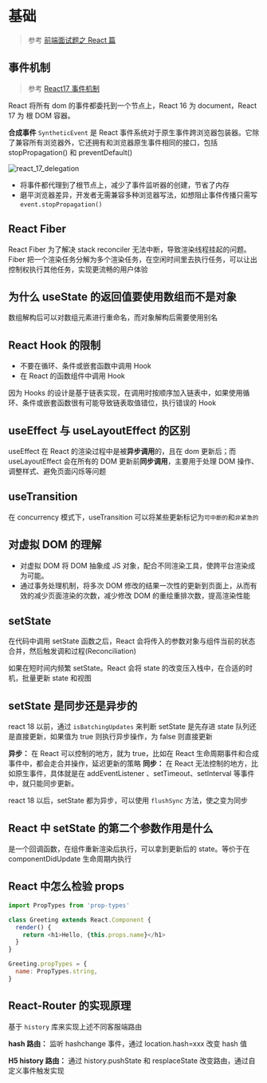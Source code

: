 # 基础

> 参考 [前端面试题之 React 篇](https://www.yuque.com/cuggz/interview/pgw8v4)

## 事件机制

> 参考 [React17 事件机制](https://juejin.cn/post/7164583106920316941)

React 将所有 dom 的事件都委托到一个节点上，React 16 为 document，React 17 为 根 DOM 容器。

**合成事件** `SyntheticEvent` 是 React 事件系统对于原生事件跨浏览器包装器。它除了兼容所有浏览器外，它还拥有和浏览器原生事件相同的接口，包括 stopPropagation() 和 preventDefault()

![react_17_delegation](https://legacy.reactjs.org/static/bb4b10114882a50090b8ff61b3c4d0fd/78612/react_17_delegation.png)

- 将事件都代理到了根节点上，减少了事件监听器的创建，节省了内存
- 磨平浏览器差异，开发者无需兼容多种浏览器写法，如想阻止事件传播只需写 `event.stopPropagation()`

## React Fiber

React Fiber 为了解决 stack reconciler 无法中断，导致渲染线程挂起的问题。Fiber 把一个渲染任务分解为多个渲染任务，在空闲时间里去执行任务，可以让出控制权执行其他任务，实现更流畅的用户体验

## 为什么 useState 的返回值要使用数组而不是对象

数组解构后可以对数组元素进行重命名，而对象解构后需要使用别名

## React Hook 的限制

- 不要在循环、条件或嵌套函数中调用 Hook
- 在 React 的函数组件中调用 Hook

因为 Hooks 的设计是基于链表实现，在调用时按顺序加入链表中，如果使用循环、条件或嵌套函数很有可能导致链表取值错位，执行错误的 Hook

## useEffect 与 useLayoutEffect 的区别

useEffect 在 React 的渲染过程中是被**异步调用**的，且在 dom 更新后；而 useLayoutEffect 会在所有的 DOM 更新前**同步调用**，主要用于处理 DOM 操作、调整样式、避免页面闪烁等问题

## useTransition

在 concurrency 模式下，useTransition 可以将某些更新标记为`可中断的`和`非紧急的`

## 对虚拟 DOM 的理解

- 对虚拟 DOM 将 DOM 抽象成 JS 对象，配合不同渲染工具，使跨平台渲染成为可能。
- 通过事务处理机制，将多次 DOM 修改的结果一次性的更新到页面上，从而有效的减少页面渲染的次数，减少修改 DOM 的重绘重排次数，提高渲染性能

## setState

在代码中调用 setState 函数之后，React 会将传入的参数对象与组件当前的状态合并，然后触发调和过程(Reconciliation)

如果在短时间内频繁 setState。React 会将 state 的改变压入栈中，在合适的时机，批量更新 state 和视图

## setState 是同步还是异步的

react 18 以前，通过 `isBatchingUpdates` 来判断 setState 是先存进 state 队列还是直接更新，如果值为 true 则执行异步操作，为 false 则直接更新

**异步：** 在 React 可以控制的地方，就为 true，比如在 React 生命周期事件和合成事件中，都会走合并操作，延迟更新的策略
**同步：** 在 React 无法控制的地方，比如原生事件，具体就是在 addEventListener 、setTimeout、setInterval 等事件中，就只能同步更新。

react 18 以后，setState 都为异步，可以使用 `flushSync` 方法，使之变为同步

## React 中 setState 的第二个参数作用是什么

是一个回调函数，在组件重新渲染后执行，可以拿到更新后的 state。等价于在 componentDidUpdate 生命周期内执行

## React 中怎么检验 props

```js
import PropTypes from 'prop-types'

class Greeting extends React.Component {
  render() {
    return <h1>Hello, {this.props.name}</h1>
  }
}

Greeting.propTypes = {
  name: PropTypes.string,
}
```

## React-Router 的实现原理

基于 `history` 库来实现上述不同客服端路由

**hash 路由：** 监听 hashchange 事件，通过 location.hash=xxx 改变 hash 值

**H5 history 路由：** 通过 history.pushState 和 resplaceState 改变路由，通过自定义事件触发实现
